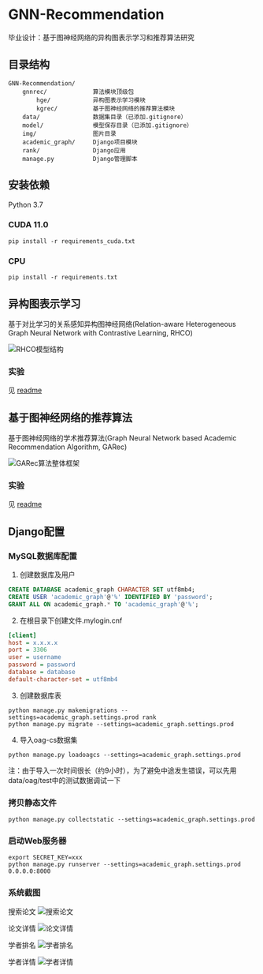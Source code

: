 # GNN-Recommendation
毕业设计：基于图神经网络的异构图表示学习和推荐算法研究

## 目录结构
```
GNN-Recommendation/
    gnnrec/             算法模块顶级包
        hge/            异构图表示学习模块
        kgrec/          基于图神经网络的推荐算法模块
    data/               数据集目录（已添加.gitignore）
    model/              模型保存目录（已添加.gitignore）
    img/                图片目录
    academic_graph/     Django项目模块
    rank/               Django应用
    manage.py           Django管理脚本
```

## 安装依赖
Python 3.7

### CUDA 11.0
```shell
pip install -r requirements_cuda.txt
```

### CPU
```shell
pip install -r requirements.txt
```

## 异构图表示学习
基于对比学习的关系感知异构图神经网络(Relation-aware Heterogeneous Graph Neural Network with Contrastive Learning, RHCO)

![RHCO模型结构](img/RHCO.png)

### 实验
见 [readme](gnnrec/hge/readme.md)

## 基于图神经网络的推荐算法
基于图神经网络的学术推荐算法(Graph Neural Network based Academic Recommendation Algorithm, GARec)

![GARec算法整体框架](img/GARec.png)

### 实验
见 [readme](gnnrec/kgrec/readme.md)

## Django配置
### MySQL数据库配置
1. 创建数据库及用户
```sql
CREATE DATABASE academic_graph CHARACTER SET utf8mb4;
CREATE USER 'academic_graph'@'%' IDENTIFIED BY 'password';
GRANT ALL ON academic_graph.* TO 'academic_graph'@'%';
```

2. 在根目录下创建文件.mylogin.cnf
```ini
[client]
host = x.x.x.x
port = 3306
user = username
password = password
database = database
default-character-set = utf8mb4
```

3. 创建数据库表
```shell
python manage.py makemigrations --settings=academic_graph.settings.prod rank
python manage.py migrate --settings=academic_graph.settings.prod
```

4. 导入oag-cs数据集
```shell
python manage.py loadoagcs --settings=academic_graph.settings.prod
```
注：由于导入一次时间很长（约9小时），为了避免中途发生错误，可以先用data/oag/test中的测试数据调试一下

### 拷贝静态文件
```shell
python manage.py collectstatic --settings=academic_graph.settings.prod
```

### 启动Web服务器
```shell
export SECRET_KEY=xxx
python manage.py runserver --settings=academic_graph.settings.prod 0.0.0.0:8000
```

### 系统截图
搜索论文
![搜索论文](img/搜索论文.png)

论文详情
![论文详情](img/论文详情.png)

学者排名
![学者排名](img/学者排名.png)

学者详情
![学者详情](img/学者详情.png)
